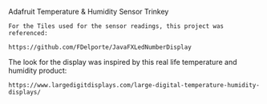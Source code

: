 
Adafruit Temperature & Humidity Sensor Trinkey

    For the Tiles used for the sensor readings, this project was referenced:

	https://github.com/FDelporte/JavaFXLedNumberDisplay


The look for the display was inspired by this real life temperature and humidity product:

    https://www.largedigitdisplays.com/large-digital-temperature-humidity-displays/

